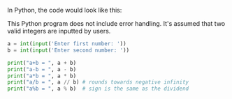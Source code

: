 In Python, the code would look like this:

This Python program does not include error handling. It's assumed that two valid integers are inputted by users.

```python
a = int(input('Enter first number: '))
b = int(input('Enter second number: '))

print("a+b = ", a + b)
print("a-b = ", a - b)
print("a*b = ", a * b)
print("a/b = ", a // b) # rounds towards negative infinity
print("a%b = ", a % b)  # sign is the same as the dividend 
```
